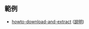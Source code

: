 

## 範例

* [howto-download-and-extract](howto-download-and-extract) ([說明](https://samwhelp.github.io/note-php-office-for-read-dict-db/main/#/howto-download-and-extract))
